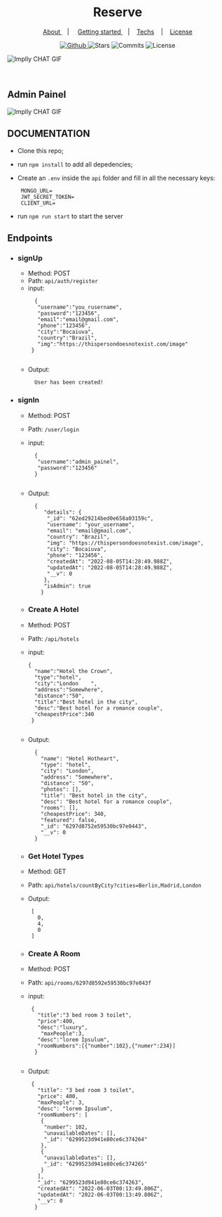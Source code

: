 

<h1 align="center">
  Reserve 
</h1>
  
 

<p align="center" >
  <a href="#about"> About </a> &nbsp;&nbsp;&nbsp;| &nbsp;&nbsp;&nbsp;
  <a href="#getting-started">Getting started </a> &nbsp;&nbsp;&nbsp;|&nbsp;&nbsp;&nbsp;
  <a href="#techs">Techs</a> &nbsp;&nbsp;&nbsp;|&nbsp;&nbsp;&nbsp;
  <a href="#license">License</a>
</p>


<p align="center">
  <a href="https://github.com/eulazzo" target="_blank">
    <img src="https://img.shields.io/static/v1?label=author&message=eulazzo&color=1877f2&labelColor=008000" alt="Github"> 
  </a>
    <img src="https://img.shields.io/github/stars/eulazzo/Sigma?color=1877f2&labelColor=008000" alt="Stars">
  <img src="https://img.shields.io/github/last-commit/eulazzo/Sigma?color=1877f2&labelColor=008000" alt="Commits">
  <img src="https://img.shields.io/static/v1?label=license&message=MIT&color=1877f2&labelColor=008000" alt="License">
</p>

![Implly CHAT GIF]( https://res.cloudinary.com/toppo/image/upload/v1659716824/uploads/aaBOOKING_tkqrge.png)
 
 </br>
 
<h2>Admin Painel</h2>
 
![Implly CHAT GIF]( https://res.cloudinary.com/toppo/image/upload/v1659716814/uploads/aaaBokking_m53qkh.png)
</br>

 ## DOCUMENTATION 

* Clone this repo;
* run `npm install` to add all depedencies;
* Create an `.env` inside the `api` folder and fill in all the necessary keys:
  ```
   MONGO_URL= 
   JWT_SECRET_TOKEN= 
   CLIENT_URL=
  ```

* run `npm run start` to start the server

 ## Endpoints

* ### signUp
  * Method: POST
  * Path: `api/auth/register`
  * input:
    ```
      {
       "username":"you_rusername",
       "password":"123456",
       "email":"email@gmail.com",
       "phone":"123456",
       "city":"Bocaiuva",
       "country":"Brazil",
       "img":"https://thispersondoesnotexist.com/image"
     }
     
    ``` 
   * Output:
     ```
       User has been created!
     ```

* ### signIn
  * Method: POST
  * Path: `/user/login`
  * input:
    ```
      {
       "username":"admin_painel",
       "password":"123456"
      }
     
    ``` 
   * Output:
     ```
       {
          "details": {
           "_id": "62ed29214bed0e658a03159c",
           "username": "your_username",
           "email": "email@gmail.com",
           "country": "Brazil",
           "img": "https://thispersondoesnotexist.com/image",
           "city": "Bocaiuva",
           "phone": "123456",
           "createdAt": "2022-08-05T14:28:49.988Z",
           "updatedAt": "2022-08-05T14:28:49.988Z",
           "__v": 0
          },
          "isAdmin": true
         }
     ```
   
  * ### Create A Hotel
  * Method: POST
  * Path: `/api/hotels`
  * input:
    ```
    {
      "name":"Hotel the Crown",
      "type":"hotel",
      "city":"London	",
      "address":"Somewhere",
      "distance":"50",
      "title":"Best hotel in the city",
      "desc":"Best hotel for a romance couple",
      "cheapestPrice":340
     }
     
    ``` 
   * Output:  
     ```
       {
         "name": "Hotel Hotheart",
         "type": "hotel",
         "city": "London",
         "address": "Somewhere",
         "distance": "50",
         "photos": [],
         "title": "Best hotel in the city",
         "desc": "Best hotel for a romance couple",
         "rooms": [],
         "cheapestPrice": 340,
         "featured": false,
         "_id": "6297d8752e59530bc97e0443",
         "__v": 0
       }
     ```
     
     
  * ### Get Hotel Types
  * Method: GET
  * Path: `api/hotels/countByCity?cities=Berlin,Madrid,London` 
   * Output:  
     ```
      [
        0,
        4,
        0
      ]
     ```
     
  * ### Create A Room
  * Method: POST
  * Path: `api/rooms/6297d8592e59530bc97e043f `
  * input:
    ```
     {
       "title":"3 bed room 3 toilet",
       "price":400,
       "desc":"luxury",
        "maxPeople":3,
       "desc":"lorem Ipsulum",
       "roomNumbers":[{"number":102},{"numer":234}]
      }
     
    ``` 
   * Output:  
     ```
      {
        "title": "3 bed room 3 toilet",
        "price": 400,
        "maxPeople": 3,
        "desc": "lorem Ipsulum",
        "roomNumbers": [
         {
          "number": 102,
          "unavailableDates": [],
          "_id": "6299523d941e80ce6c374264"
         },
         {
          "unavailableDates": [],
          "_id": "6299523d941e80ce6c374265"
         }
        ],
        "_id": "6299523d941e80ce6c374263",
        "createdAt": "2022-06-03T00:13:49.806Z",
        "updatedAt": "2022-06-03T00:13:49.806Z",
        "__v": 0
       }
     ```
      
